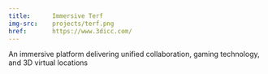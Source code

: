```yaml
---
title:      Immersive Terf
img-src:    projects/terf.png
href:       https://www.3dicc.com/
---
```

An immersive platform delivering unified collaboration, gaming technology, and 3D virtual locations
